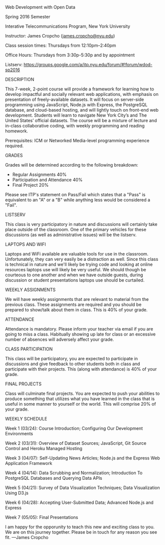 Web Development with Open Data

Spring 2016 Semester

Interative Telecommunications Program, New York University


Instructor: James Cropcho (james.cropcho@nyu.edu)

Class session times: Thursdays from 12:10pm–2:40pm

Office Hours: Thursdays from 3:30p-5:30p and by appointment

Listserv: https://groups.google.com/a/itp.nyu.edu/forum/#!forum/wdod-sp2016

DESCRIPTION

This 7-week, 2-point course will provide a framework for learning how to develop impactful and socially relevant web applications, with emphasis on presentation of freely-available datasets. It will focus on server-side programming using JavaScript, Node.js with Express, the PostgreSQL database, and cloud-based hosting, and will lightly touch on front-end web development. Students will learn to navigate New York City’s and The United States’ official datasets. The course will be a mixture of lecture and in-class collaborative coding, with weekly programming and reading homework.

Prerequisites: ICM or Networked Media-level programming experience required.

GRADES

Grades will be determined according to the following breakdown:
* Regular Assignments 40%
* Participation and Attendance 40%
* Final Project 20%

Please see ITP's statement on Pass/Fail which states that a "Pass" is equivalent to an "A" or a "B" while anything less would be considered a "Fail".

LISTSERV

This class is very participatory in nature and discussions will certainly take place outside of the classroom. One of the primary vehicles for these discussions (as well as administrative issues) will be the listserv.

LAPTOPS AND WIFI

Laptops and WiFi available are valuable tools for use in the classroom. Unfortunately, they can very easily be a distraction as well. Since this class is technical in nature and we'll likely be trying code and looking at online resources laptops use will likely be very useful. We should though be courteous to one another and when we have outside guests, during discussion or student presentations laptops use should be curtailed.

WEEKLY ASSIGNMENTS

We will have weekly assignments that are relevant to material from the previous class. These assignments are required and you should be prepared to show/talk about them in class. This is 40% of your grade.

ATTENDANCE

Attendance is mandatory. Please inform your teacher via email if you are going to miss a class. Habitually showing up late for class or an excessive number of absences will adversely affect your grade.

CLASS PARTICIPATION

This class will be participatory, you are expected to participate in discussions and give feedback to other students both in class and participate with their projects. This (along with attendance) is 40% of your grade.

FINAL PROJECTS

Class will culminate final projects. You are expected to push your abilities to produce something that utilizes what you have learned in the class that is useful in some manner to yourself or the world. This will comprise 20% of your grade.

WEEKLY SCHEDULE

Week 1 (03/24): Course Introduction; Configuring Our Development Environments

Week 2 (03/31): Overview of Dataset Sources; JavaScript, Git Source Control and Heroku Managed Hosting

Week 3 (04/07): Self-Updating News Articles; Node.js and the Express Web Application Framework

Week 4 (04/14): Data Scrubbing and Normalization; Introduction To PostgreSQL Databases and Querying Data APIs

Week 5 (04/21): Survey of Data Visualization Techniques; Data Visualization Using D3.js

Week 6 (04/28): Accepting User-Submitted Data; Advanced Node.js and Express

Week 7 (05/05): Final Presentations

I am happy for the opporunity to teach this new and exciting class to you. We are on this journey together. Please be in touch for any reason you see fit. —James Cropcho
